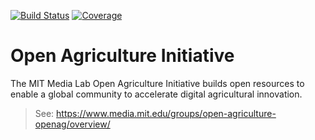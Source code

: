 [![Build Status](https://travis-ci.org/julienvolle/SensioLabs-OpenAG.svg?branch=master)](https://travis-ci.org/julienvolle/SensioLabs-OpenAG)
[![Coverage](https://codecov.io/gh/julienvolle/SensioLabs-OpenAG/branch/master/graph/badge.svg)](https://codecov.io/gh/julienvolle/SensioLabs-OpenAG)

Open Agriculture Initiative
=

The MIT Media Lab Open Agriculture Initiative builds open resources to enable a global community to accelerate digital agricultural innovation.  

> See: https://www.media.mit.edu/groups/open-agriculture-openag/overview/
